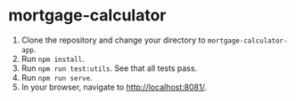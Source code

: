 # mortgage-calculator

1. Clone the repository and change your directory to `mortgage-calculator-app`.
2. Run `npm install`.
3. Run `npm run test:utils`. See that all tests pass.
4. Run `npm run serve`.
5. In your browser, navigate to [http://localhost:8081/](http://localhost:8081/).

